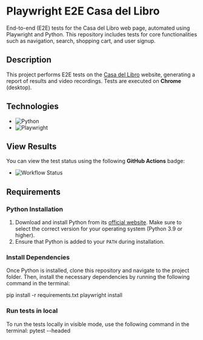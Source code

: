 # Playwright E2E Casa del Libro

End-to-end (E2E) tests for the Casa del Libro web page, automated using Playwright and Python. This repository includes tests for core functionalities such as navigation, search, shopping cart, and user signup.

## Description

This project performs E2E tests on the [Casa del Libro](https://www.casadellibro.com/) website, generating a report of results and video recordings. Tests are executed on **Chrome** (desktop).

## Technologies

- ![Python](https://img.shields.io/badge/Python-3.12%2B-blue)  
- ![Playwright](https://img.shields.io/badge/Playwright-v1.48-green)

## View Results

You can view the test status using the following **GitHub Actions** badge:

- ![Workflow Status](https://github.com/JaniraHuescaQA/e2e-playwright-casa-del-libro/actions/workflows/playwright_tests.yml/badge.svg)

## Requirements

### Python Installation

1. Download and install Python from its [official website](https://www.python.org/downloads/). Make sure to select the correct version for your operating system (Python 3.9 or higher).
2. Ensure that Python is added to your `PATH` during installation.

### Install Dependencies

Once Python is installed, clone this repository and navigate to the project folder. Then, install the necessary dependencies by running the following command in the terminal:

pip install -r requirements.txt
playwright install


### Run tests in local
To run the tests locally in visible mode, use the following command in the terminal:
pytest --headed
